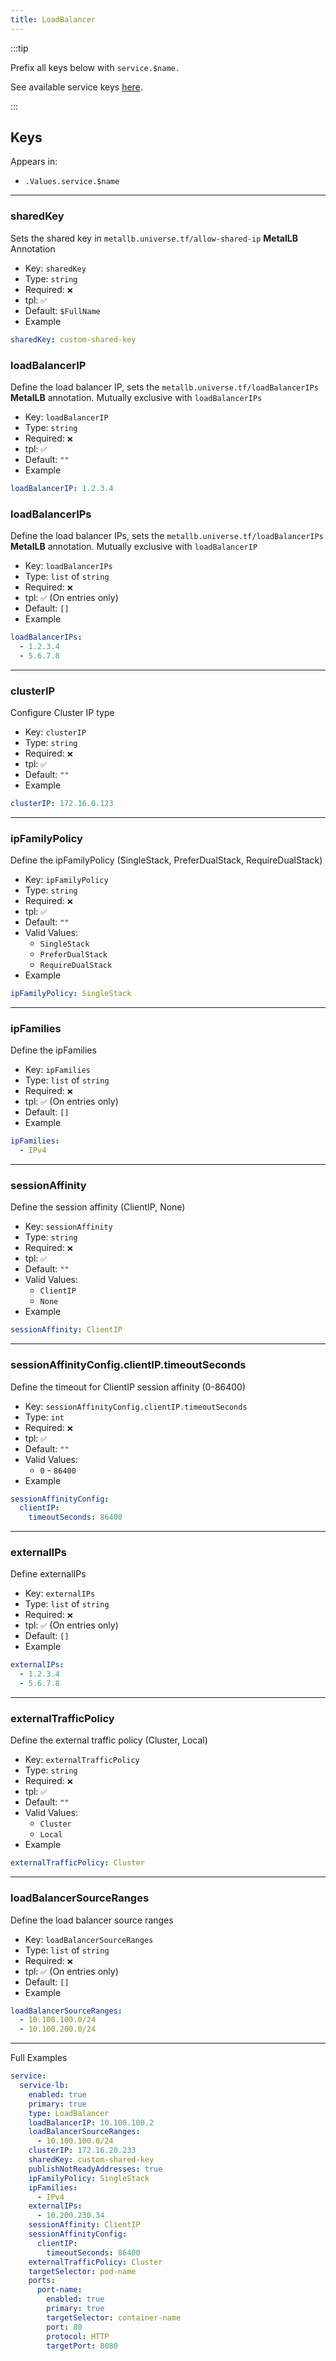 ```yaml
---
title: LoadBalancer
---
```


:::tip

Prefix all keys below with `service.$name.`

See available service keys [here](./index.md).

:::

## Keys

Appears in:

- `.Values.service.$name`

---

### sharedKey

Sets the shared key in `metallb.universe.tf/allow-shared-ip` **MetalLB** Annotation

- Key: `sharedKey`
- Type: `string`
- Required: `❌`
- tpl: `✅`
- Default: `$FullName`
- Example

```yaml
sharedKey: custom-shared-key
```

### loadBalancerIP

Define the load balancer IP, sets the `metallb.universe.tf/loadBalancerIPs` **MetalLB** annotation. Mutually exclusive with `loadBalancerIPs`

- Key: `loadBalancerIP`
- Type: `string`
- Required: `❌`
- tpl: `✅`
- Default: `""`
- Example

```yaml
loadBalancerIP: 1.2.3.4
```

### loadBalancerIPs

Define the load balancer IPs, sets the `metallb.universe.tf/loadBalancerIPs` **MetalLB** annotation. Mutually exclusive with `loadBalancerIP`

- Key: `loadBalancerIPs`
- Type: `list` of `string`
- Required: `❌`
- tpl: `✅` (On entries only)
- Default: `[]`
- Example

```yaml
loadBalancerIPs:
  - 1.2.3.4
  - 5.6.7.8
```

---

### clusterIP

Configure Cluster IP type

- Key: `clusterIP`
- Type: `string`
- Required: `❌`
- tpl: `✅`
- Default: `""`
- Example

```yaml
clusterIP: 172.16.0.123
```

---

### ipFamilyPolicy

Define the ipFamilyPolicy (SingleStack, PreferDualStack, RequireDualStack)

- Key: `ipFamilyPolicy`
- Type: `string`
- Required: `❌`
- tpl: `✅`
- Default: `""`
- Valid Values:
  - `SingleStack`
  - `PreferDualStack`
  - `RequireDualStack`
- Example

```yaml
ipFamilyPolicy: SingleStack
```

---

### ipFamilies

Define the ipFamilies

- Key: `ipFamilies`
- Type: `list` of `string`
- Required: `❌`
- tpl: `✅` (On entries only)
- Default: `[]`
- Example

```yaml
ipFamilies:
  - IPv4
```

---

### sessionAffinity

Define the session affinity (ClientIP, None)

- Key: `sessionAffinity`
- Type: `string`
- Required: `❌`
- tpl: `✅`
- Default: `""`
- Valid Values:
  - `ClientIP`
  - `None`
- Example

```yaml
sessionAffinity: ClientIP
```

---

### sessionAffinityConfig.clientIP.timeoutSeconds

Define the timeout for ClientIP session affinity (0-86400)

- Key: `sessionAffinityConfig.clientIP.timeoutSeconds`
- Type: `int`
- Required: `❌`
- tpl: `✅`
- Default: `""`
- Valid Values:
  - `0` - `86400`
- Example

```yaml
sessionAffinityConfig:
  clientIP:
    timeoutSeconds: 86400
```

---

### externalIPs

Define externalIPs

- Key: `externalIPs`
- Type: `list` of `string`
- Required: `❌`
- tpl: `✅` (On entries only)
- Default: `[]`
- Example

```yaml
externalIPs:
  - 1.2.3.4
  - 5.6.7.8
```

---

### externalTrafficPolicy

Define the external traffic policy (Cluster, Local)

- Key: `externalTrafficPolicy`
- Type: `string`
- Required: `❌`
- tpl: `✅`
- Default: `""`
- Valid Values:
  - `Cluster`
  - `Local`
- Example

```yaml
externalTrafficPolicy: Cluster
```

---

### loadBalancerSourceRanges

Define the load balancer source ranges

- Key: `loadBalancerSourceRanges`
- Type: `list` of `string`
- Required: `❌`
- tpl: `✅` (On entries only)
- Default: `[]`
- Example

```yaml
loadBalancerSourceRanges:
  - 10.100.100.0/24
  - 10.100.200.0/24
```

---

Full Examples

```yaml
service:
  service-lb:
    enabled: true
    primary: true
    type: LoadBalancer
    loadBalancerIP: 10.100.100.2
    loadBalancerSourceRanges:
      - 10.100.100.0/24
    clusterIP: 172.16.20.233
    sharedKey: custom-shared-key
    publishNotReadyAddresses: true
    ipFamilyPolicy: SingleStack
    ipFamilies:
      - IPv4
    externalIPs:
      - 10.200.230.34
    sessionAffinity: ClientIP
    sessionAffinityConfig:
      clientIP:
        timeoutSeconds: 86400
    externalTrafficPolicy: Cluster
    targetSelector: pod-name
    ports:
      port-name:
        enabled: true
        primary: true
        targetSelector: container-name
        port: 80
        protocol: HTTP
        targetPort: 8080
```
